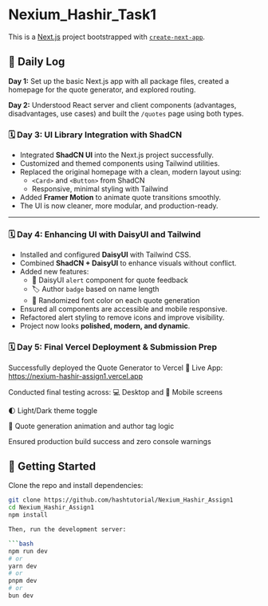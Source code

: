 # Nexium_Hashir_Task1

This is a [Next.js](https://nextjs.org) project bootstrapped with [`create-next-app`](https://nextjs.org/docs/app/api-reference/cli/create-next-app).

## 📅 Daily Log

**Day 1:** Set up the basic Next.js app with all package files, created a homepage for the quote generator, and explored routing.

**Day 2:** Understood React server and client components (advantages, disadvantages, use cases) and built the `/quotes` page using both types.

### 🗓️ Day 3: UI Library Integration with ShadCN

- Integrated **ShadCN UI** into the Next.js project successfully.
- Customized and themed components using Tailwind utilities.
- Replaced the original homepage with a clean, modern layout using:
  - `<Card>` and `<Button>` from ShadCN
  - Responsive, minimal styling with Tailwind
- Added **Framer Motion** to animate quote transitions smoothly.
- The UI is now cleaner, more modular, and production-ready.

---

### 🗓️ Day 4: Enhancing UI with DaisyUI and Tailwind

- Installed and configured **DaisyUI** with Tailwind CSS.
- Combined **ShadCN + DaisyUI** to enhance visuals without conflict.
- Added new features:
  - 🎨 DaisyUI `alert` component for quote feedback
  - 🏷️ Author `badge` based on name length
  - 🌈 Randomized font color on each quote generation
- Ensured all components are accessible and mobile responsive.
- Refactored alert styling to remove icons and improve visibility.
- Project now looks **polished, modern, and dynamic**.

### 🗓️ Day 5: Final Vercel Deployment & Submission Prep
Successfully deployed the Quote Generator to Vercel 🚀
Live App: https://nexium-hashir-assign1.vercel.app

Conducted final testing across:
💻 Desktop and 📱 Mobile screens

🌓 Light/Dark theme toggle

💬 Quote generation animation and author tag logic

Ensured production build success and zero console warnings

## 🚀 Getting Started
Clone the repo and install dependencies:

```bash
git clone https://github.com/hashtutorial/Nexium_Hashir_Assign1
cd Nexium_Hashir_Assign1
npm install

Then, run the development server:

```bash
npm run dev
# or
yarn dev
# or
pnpm dev
# or
bun dev
